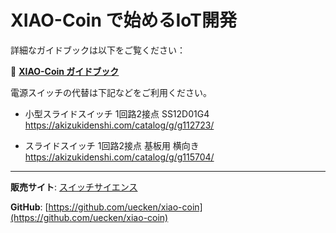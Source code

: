 # XIAO-Coin で始めるIoT開発

詳細なガイドブックは以下をご覧ください：

📖 **[XIAO-Coin ガイドブック](xiao_coin_ebook.md)**


電源スイッチの代替は下記などをご利用ください。

 - 小型スライドスイッチ 1回路2接点 SS12D01G4
https://akizukidenshi.com/catalog/g/g112723/

- スライドスイッチ 1回路2接点 基板用 横向き
https://akizukidenshi.com/catalog/g/g115704/

---

**販売サイト**: [スイッチサイエンス](https://www.switch-science.com/products/10032)

**GitHub**: [https://github.com/uecken/xiao-coin](https://github.com/uecken/xiao-coin)